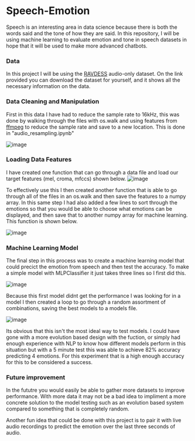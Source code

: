 # Speech-Emotion
Speech is an interesting area in data science because there is both the words said and the tone of how they are said. In this repository, I will be using machine learning to evaluate emotion and tone in speech datasets in hope that it will be used to make more advanced chatbots.


### Data
In this project I will be using the [RAVDESS](https://zenodo.org/record/1188976) audio-only dataset. On the link provided you can download the dataset for yourself, and it shows all the necessary information on the data.

### Data Cleaning and Manipulation
First in this data I have had to reduce the sample rate to 16kHz, this was done by walking through the files with os.walk and using features from [ffmpeg](https://ffmpeg.org/) to reduce the sample rate and save to a new location. This is done in "audio_resampling.ipynb"

![image](https://user-images.githubusercontent.com/81537476/160051501-f4f48fa6-570e-48d5-8ba8-88992f38abc8.png)

### Loading Data Features

I have created one function that can go through a data file and load our target features (mel, croma, mfccs) shown below.
  ![image](https://user-images.githubusercontent.com/81537476/160049903-be69b1e3-e30c-4a92-9c2c-2a46b5dcb408.png)

  To effectively use this I then created another function that is able to go through all of the files in an os.walk and then save the features to a numpy array. In this same step I had also added a few lines to sort through the emotions so that you would be able to choose what emotions can be displayed, and then save that to another numpy array for machine learning. This function is shown below. 
  
  ![image](https://user-images.githubusercontent.com/81537476/160050122-b704960f-a8d6-4f71-aab0-9fca0629ba9b.png)
  
 ### Machine Learning Model
The final step in this process was to create a machine learning model that could precict the emotion from speech and then test the accuracy. To make a simple model with MLPClassifier it just takes three lines so I first did this.
  
  ![image](https://user-images.githubusercontent.com/81537476/160050391-8416f812-8010-45b9-88d8-80607e2940e6.png)

  Because this first model didnt get the performance I was looking for in a model I then created a loop to go through a random assortment of combinations, saving the best models to a models file. 

![image](https://user-images.githubusercontent.com/81537476/160050443-cf1256bb-ada0-400d-8ed9-e831e5d7a38f.png)
  
 Its obvious that this isn't the most ideal way to test models. I could have gone with a more evolution based design with the fuction, or simply had enough experience with NLP to know how different models perform in this situation but with a 5 minute test this was able to achieve 82% accuracy predicting 4 emotions. For this experiment that is a high enough accuracy for this to be considered a success. 
  
  ### Future improvement
  
  In the fututre you would easily be able to gather more datasets to improve performance. With more data it may not be a bad idea to impliment a more concrete solution to the model testing such as an evolution based system compared to something that is completely random. 
  
  Another fun idea that could be done with this project is to pair it with live audio recordings to predict the emotion over the last three seconds of audio.

  
